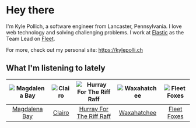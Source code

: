 # Hey there


I'm Kyle Pollich, a software engineer from Lancaster, Pennsylvania. I love web technology and solving challenging problems.
I work at [Elastic](https://www.elastic.co/) as the Team Lead on [Fleet](https://www.elastic.co/guide/en/fleet/current/fleet-overview.html).

For more, check out my personal site: https://kylepolli.ch

## What I'm listening to lately

<!-- begin artists -->
  |![Magdalena Bay](https://i.scdn.co/image/ab6761610000f17864584f6175cff36d2d8c57d1)|![Clairo](https://i.scdn.co/image/ab6761610000f1784804c4a44c85afea1a72d1bd)|![Hurray For The Riff Raff](https://i.scdn.co/image/ab6761610000f178e33c83dd79fcecdab93f5ce2)|![Waxahatchee](https://i.scdn.co/image/ab6761610000f178909fb4e2a0d9c0f880174263)|![Fleet Foxes](https://i.scdn.co/image/ab6761610000f1787d2e812e63d6df77ee087b47)|
  |:---:|:---:|:---:|:---:|:---:|
  |[Magdalena Bay](https://open.spotify.com/artist/1oPRcJUkloHaRLYx0olBLJ)|[Clairo](https://open.spotify.com/artist/3l0CmX0FuQjFxr8SK7Vqag)|[Hurray For The Riff Raff](https://open.spotify.com/artist/2xLEV2jDreAOcpJXFNoXyt)|[Waxahatchee](https://open.spotify.com/artist/5IWCU0V9evBlW4gIeGY4zF)|[Fleet Foxes](https://open.spotify.com/artist/4EVpmkEwrLYEg6jIsiPMIb)|
<!-- end artists -->
